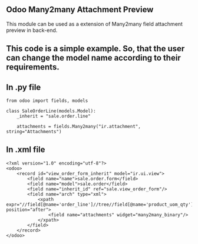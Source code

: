 Odoo Many2many Attachment Preview
------------------------------------

This module can be used as a extension of Many2many field attachment preview in back-end.

This code is a simple example. So, that the user can change the model name according to their requirements.
------------------------------------

## In .py file
```
from odoo import fields, models

class SaleOrderLine(models.Model):
    _inherit = "sale.order.line"

    attachments = fields.Many2many("ir.attachment", string="Attachments")
```

## In .xml file
```
<?xml version="1.0" encoding="utf-8"?>
<odoo>
    <record id="view_order_form_inherit" model="ir.ui.view">
        <field name="name">sale.order.form</field>
        <field name="model">sale.order</field>
        <field name="inherit_id" ref="sale.view_order_form"/>
        <field name="arch" type="xml">
            <xpath expr="//field[@name='order_line']//tree//field[@name='product_uom_qty']" position="after">
                <field name="attachments" widget="many2many_binary"/>
            </xpath>
        </field>
    </record>
</odoo>
```